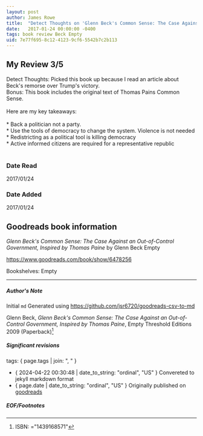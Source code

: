 ```yaml
---
layout: post
author: James Rowe
title:  "Detect Thoughts on 'Glenn Beck's Common Sense: The Case Against an Out-of-Control Government, Inspired by Thomas Paine'"
date:   2017-01-24 00:00:00 -0400
tags: book review Beck Empty
uid: 7e77f695-8c12-4123-9cf6-5542b7c2b113
---
```


<!-- highly dependent on how you personally use jekyll templates, and how you want this to show up -->

## My Review 3/5

Detect Thoughts: Picked this book up because I read an article about Beck's remorse over Trump's victory.<br/>Bonus: This book includes the original text of Thomas Pains Common Sense.<br/><br/>Here are my key takeaways:<br/><br/>* Back a politician not a party.<br/>* Use the tools of democracy to change the system. Violence is not needed<br/>* Redistricting as a political tool is killing democracy<br/>* Active informed citizens are required for a representative republic<br/><br/>

### Date Read
2017/01/24

### Date Added
2017/01/24

## Goodreads book information

*Glenn Beck's Common Sense: The Case Against an Out-of-Control Government, Inspired by Thomas Paine* by Glenn Beck
Empty

https://www.goodreads.com/book/show/6478256

Bookshelves: Empty

---

##### Author's Note

Initial `md` Generated using https://github.com/jsr6720/goodreads-csv-to-md

Glenn Beck, *Glenn Beck's Common Sense: The Case Against an Out-of-Control Government, Inspired by Thomas Paine*, Empty Threshold Editions 2009 (Paperback)[^1]

##### Significant revisions

tags: { page.tags | join: ", " } <!-- todo move this somewhere -->

- { 2024-04-22 00:30:48 | date_to_string: "ordinal", "US" } Convereted to jekyll markdown format 
- { page.date | date_to_string: "ordinal", "US" } Originally published on [goodreads](https://www.goodreads.com)

##### EOF/Footnotes

[^1]: ISBN: ="1439168571"